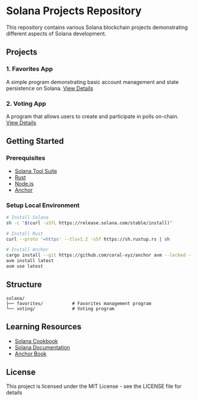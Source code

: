# Solana Projects Repository

This repository contains various Solana blockchain projects demonstrating different aspects of Solana development.

## Projects

### 1. Favorites App
A simple program demonstrating basic account management and state persistence on Solana. [View Details](./favorites/README.md)

### 2. Voting App
A program that allows users to create and participate in polls on-chain. [View Details](./voting/README.md)

## Getting Started

### Prerequisites
- [Solana Tool Suite](https://docs.solana.com/cli/install-solana-cli-tools)
- [Rust](https://rustup.rs/)
- [Node.js](https://nodejs.org/)
- [Anchor](https://www.anchor-lang.com/docs/installation)

### Setup Local Environment

```bash
# Install Solana
sh -c "$(curl -sSfL https://release.solana.com/stable/install)"

# Install Rust
curl --proto '=https' --tlsv1.2 -sSf https://sh.rustup.rs | sh

# Install Anchor
cargo install --git https://github.com/coral-xyz/anchor avm --locked --force
avm install latest
avm use latest
```

## Structure

```
solana/
├── favorites/           # Favorites management program
└── voting/              # Voting program
```

## Learning Resources

- [Solana Cookbook](https://solanacookbook.com/)
- [Solana Documentation](https://docs.solana.com/)
- [Anchor Book](https://book.anchor-lang.com/)

## License

This project is licensed under the MIT License - see the LICENSE file for details